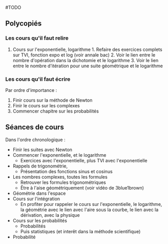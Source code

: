 #TODO

## Polycopiés 

### Les cours qu'il faut relire 

  1. Cours sur l'exponentielle, logarithme
    1. Refaire des exercices complets sur TVI, fonction expo et log (voir annale
       bac)
    2. Voir le lien entre le nombre d'opération dans la dichotomie et le
       logarithme
    3. Voir le lien entre le nombre d'itération pour une suite géométrique et le
       logarithme

### Les cours qu'il faut écrire

Par ordre d'importance :

  1. Finir cours sur la méthode de Newton
  2. Finir le cours sur les complexes
  2. Commencer chapitre sur les probabilités


## Séances de cours

Dans l'ordre chronologique :

  - Finir les suites avec Newton 
  - Commencer l'exponentielle, et le logarithme
      - Exercices avec l'exponentielle, plus TVI avec l'exponentielle 
  - Rappels de trigonométrie,
      - Présentation des fonctions sinus et cosinus
  - Les nombres complexes, toutes les formules
      - Retrouver les formules trigonométriques
      - Être à l'aise géométriquement (voir vidéo de 3blue1brown)
  - Géométrie dans l'espace 
  - Cours sur l'intégration 
      - En profiter pour rappeler le cours sur l'exponentielle, le logarithme,
	  la géométrie avec le lien avec l'aire sous la courbe, le lien avec la
	  dérivation, avec la physique 
  - Cours sur les probabilités
      - Probabilités
      - Puis statistiques (et interêt dans la méthode scientifique)
  - Probabilité 
